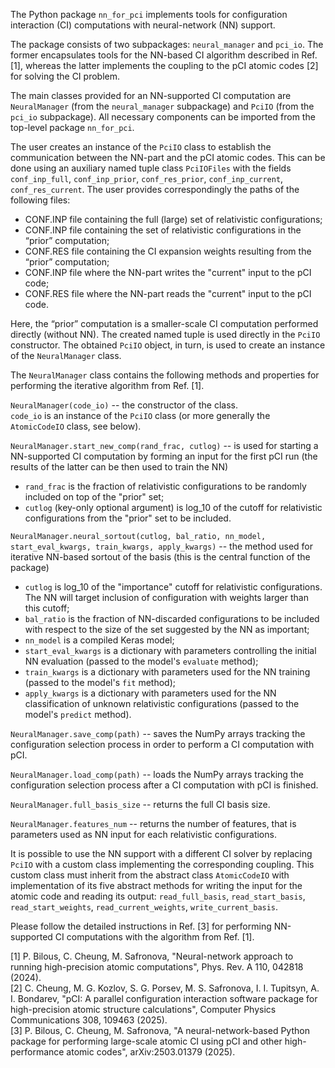 The Python package `nn_for_pci` implements tools for configuration interaction (CI) computations with neural-network (NN) support.

The package consists of two subpackages: `neural_manager` and `pci_io`. The former encapsulates tools for the NN-based CI algorithm described in Ref. [1], whereas the latter implements the coupling to the pCI atomic codes [2] for solving the CI problem.

The main classes provided for an NN-supported CI computation are `NeuralManager` (from the `neural_manager` subpackage) and `PciIO` (from the `pci_io` subpackage). All necessary components can be imported from the top-level package `nn_for_pci`.

The user creates an instance of the `PciIO` class to establish the communication between the NN-part and the pCI atomic codes. This can be done using an auxiliary named tuple class `PciIOFiles` with the fields `conf_inp_full`, `conf_inp_prior`, `conf_res_prior`, `conf_inp_current`, `conf_res_current`. The user provides correspondingly the paths of the following files:
- CONF.INP file containing the full (large) set of relativistic configurations;
- CONF.INP file containing the set of relativistic configurations in the “prior” computation;
- CONF.RES file containing the CI expansion weights resulting from the “prior” computation;
- CONF.INP file where the NN-part writes the "current" input to the pCI code;
- CONF.RES file where the NN-part reads the "current" input to the pCI code.

Here, the “prior” computation is a smaller-scale CI computation performed directly (without NN). The created named tuple is used directly in the `PciIO` constructor. The obtained `PciIO` object, in turn, is used to create an instance of the `NeuralManager` class.

The `NeuralManager` class contains the following methods and properties for performing the iterative algorithm from Ref. [1].

`NeuralManager(code_io)` -- the constructor of the class.\
`code_io` is an instance of the `PciIO` class (or more generally the `AtomicCodeIO` class, see below).

`NeuralManager.start_new_comp(rand_frac, cutlog)` -- is used for starting a NN-supported CI computation by forming an input for the first pCI run (the results of the latter can be then used to train the NN)
- `rand_frac` is the fraction of relativistic configurations to be randomly included on top of the "prior" set;
- `cutlog` (key-only optional argument) is log_10 of the cutoff for relativistic configurations from the "prior" set to be included.

`NeuralManager.neural_sortout(cutlog, bal_ratio, nn_model, start_eval_kwargs, train_kwargs, apply_kwargs)` -- the method used for iterative NN-based sortout of the basis (this is the central function of the package)
- `cutlog` is log_10 of the "importance" cutoff for relativistic configurations. The NN will target inclusion of configuration with weights larger than this cutoff;
- `bal_ratio` is the fraction of NN-discarded configurations to be included with respect to the size of the set suggested by the NN as important;
- `nn_model` is a compiled Keras model;
- `start_eval_kwargs` is a dictionary with parameters controlling the initial NN evaluation (passed to the model's `evaluate` method);
- `train_kwargs` is a dictionary with parameters used for the NN training (passed to the model's `fit` method);
- `apply_kwargs` is a dictionary with parameters used for the NN classification of unknown relativistic configurations (passed to the model's `predict` method).

`NeuralManager.save_comp(path)` -- saves the NumPy arrays tracking the configuration selection process in order to perform a CI computation with pCI.

`NeuralManager.load_comp(path)` -- loads the NumPy arrays tracking the configuration selection process after a CI computation with pCI is finished.

`NeuralManager.full_basis_size` -- returns the full CI basis size.

`NeuralManager.features_num` -- returns the number of features, that is parameters used as NN input for each relativistic configurations.

It is possible to use the NN support with a different CI solver by replacing `PciIO` with a custom class implementing the corresponding coupling. This custom class must inherit from the abstract class `AtomicCodeIO` with implementation of its five abstract methods for writing the input for the atomic code and reading its output: `read_full_basis`, `read_start_basis`, `read_start_weights`, `read_current_weights`, `write_current_basis`.

Please follow the detailed instructions in Ref. [3] for performing NN-supported CI computations with the algorithm from Ref. [1].

[1] P. Bilous, C. Cheung, M. Safronova, "Neural-network approach to running high-precision atomic computations", Phys. Rev. A 110, 042818 (2024).\
[2] C. Cheung, M. G. Kozlov, S. G. Porsev, M. S. Safronova, I. I. Tupitsyn, A. I. Bondarev, "pCI: A parallel configuration interaction software package for high-precision atomic structure calculations", Computer Physics Communications 308, 109463 (2025).\
[3] P. Bilous, C. Cheung, M. Safronova, "A neural-network-based Python package for performing large-scale atomic CI using pCI and other high-performance atomic codes", arXiv:2503.01379 (2025).
